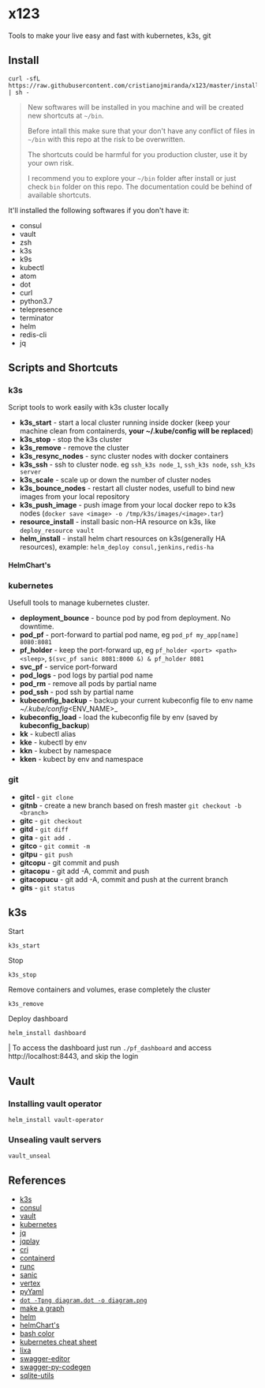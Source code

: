 # x123

 Tools to make your live easy and fast with kubernetes, k3s, git

## Install

 ```
 curl -sfL https://raw.githubusercontent.com/cristianojmiranda/x123/master/install.sh | sh -
 ```

> New softwares will be installed in you machine and will be created new shortcuts at `~/bin`.<br />
>
> Before intall this make sure that your don't have any conflict of files in `~/bin` with this repo at the risk to be overwritten.<br />
>
> The shortcuts could be harmful for you production cluster, use it by your own risk.<br />
>
> I recommend you to explore your `~/bin` folder after install or just check `bin` folder on this repo. The documentation could be behind of available shortcuts.<br />

 It'll installed the following softwares if you don't have it:
* consul
* vault
* zsh
* k3s
* k9s
* kubectl
* atom
* dot
* curl
* python3.7
* telepresence
* terminator
* helm
* redis-cli
* jq

## Scripts and Shortcuts

### k3s

 Script tools to work easily with k3s cluster locally
 * **k3s_start** - start a local cluster running inside docker (keep your machine clean from containerds, **your ~/.kube/config will be replaced**)
 * **k3s_stop** - stop the k3s cluster
 * **k3s_remove** - remove the cluster
 * **k3s_resync_nodes** - sync cluster nodes with docker containers
 * **k3s_ssh** - ssh to cluster node. eg `ssh_k3s node_1`, `ssh_k3s node`, `ssh_k3s server`
 * **k3s_scale** - scale up or down the number of cluster nodes
 * **k3s_bounce_nodes** - restart all cluster nodes, usefull to bind new images from your local repository
 * **k3s_push_image** - push image from your local docker repo to k3s nodes (`docker save <image> -o /tmp/k3s/images/<image>.tar`)
 * **resource_install** - install basic non-HA resource on k3s, like `deploy_resource vault`
 * **helm_install** - install helm chart resources on k3s(generally HA resources), example: `helm_deploy consul,jenkins,redis-ha`

#### HelmChart's

### kubernetes

 Usefull tools to manage kubernetes cluster.

 * **deployment_bounce** - bounce pod by pod from deployment. No downtime.
 * **pod_pf** - port-forward to partial pod name, eg `pod_pf my_app[name] 8080:8081`
 * **pf_holder** - keep the port-forward up, eg `pf_holder <port> <path> <sleep>`, `$(svc_pf sanic 8081:8000 &) & pf_holder 8081`
 * **svc_pf** - service port-forward
 * **pod_logs** - pod logs by partial pod name
 * **pod_rm** - remove all pods by partial name
 * **pod_ssh** - pod ssh by partial name
 * **kubeconfig_backup** - backup your current kubeconfig file to env name _~/.kube/config_<ENV_NAME>_
 * **kubeconfig_load** - load the kubeconfig file by env (saved by **kubeconfig_backup**)
 * **kk** - kubectl alias
 * **kke** - kubectl by env
 * **kkn** - kubect by namespace
 * **kken** - kubect by env and namespace

### git

 * **gitcl** - `git clone`
 * **gitnb** - create a new branch based on fresh master `git checkout -b <branch>`
 * **gitc** - `git checkout`
 * **gitd** - `git diff`
 * **gita** - `git add .`
 * **gitco** - `git commit -m`
 * **gitpu** - `git push`
 * **gitcopu** - git commit and push
 * **gitacopu** - git add -A, commit and push
 * **gitacopucu** - git add -A, commit and push at the current branch
 * **gits** - `git status`

## k3s

  Start
  ```
  k3s_start
  ```

  Stop
  ```
  k3s_stop
  ```

  Remove containers and volumes, erase completely the cluster
  ```
  k3s_remove
  ```

  Deploy dashboard
  ```
  helm_install dashboard
  ```
  | To access the dashboard just run `./pf_dashboard` and access http://localhost:8443, and skip the login

## Vault

### Installing vault operator

```
helm_install vault-operator
```

### Unsealing vault servers
```
vault_unseal
```

## References
 * [k3s](https://k3s.io/)
 * [consul](https://www.consul.io/)
 * [vault](https://www.vaultproject.io/)
 * [kubernetes](https://kubernetes.io/)
 * [jq](https://stedolan.github.io/jq/)
 * [jqplay](https://jqplay.org/)
 * [cri](https://github.com/kubernetes-sigs/cri-tools/blob/master/docs/crictl.md)
 * [containerd](https://containerd.io/)
 * [runc](https://github.com/opencontainers/runc)
 * [sanic](https://sanic.readthedocs.io/en/latest/)
 * [vertex](https://vertx.io/)
 * [pyYaml](https://pyyaml.org/wiki/PyYAMLDocumentation)
 * [`dot -Tpng diagram.dot -o diagram.png`](https://graphviz.gitlab.io/)
 * [make a graph](https://graphs.grevian.org/graph)
 * [helm](https://helm.sh/)
 * [helmChart's](https://github.com/helm/charts/tree/master/stable)
 * [bash color](https://misc.flogisoft.com/bash/tip_colors_and_formatting)
 * [kubernetes cheat sheet](https://linuxacademy.com/blog/containers/kubernetes-cheat-sheet/)
 * [lixa](https://github.com/tiian/lixa)
 * [swagger-editor](https://editor.swagger.io/)
 * [swagger-py-codegen](https://github.com/guokr/swagger-py-codegen)
 * [sqlite-utils](https://github.com/simonw/sqlite-utils)

